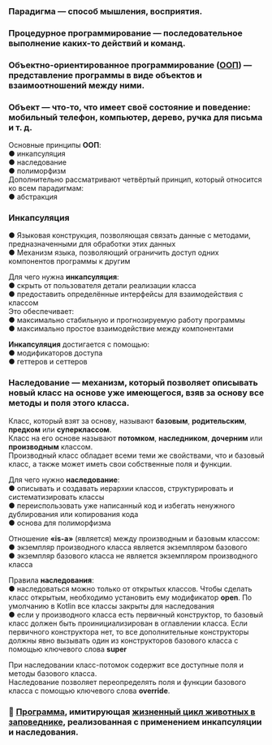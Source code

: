 ### Парадигма — способ мышления, восприятия.

### Процедурное программирование — последовательное выполнение каких-то действий и команд.

### Объектно-ориентированное программирование ([ООП](https://github.com/ILYA-NASA/Software_design#Объектно-ориентированное-программирование)) — представление программы в виде объектов и взаимоотношений между ними.

### Объект — что-то, что имеет своё состояние и поведение: мобильный телефон, компьютер, дерево, ручка для письма и т. д.

Основные принципы **ООП**:  
● инкапсуляция  
● наследование  
● полиморфизм  
Дополнительно рассматривают четвёртый принцип, который относится ко всем парадигмам:  
● абстракция  

### Инкапсуляция
● Языковая конструкция, позволяющая связать данные с методами, предназначенными для обработки этих данных  
● Механизм языка, позволяющий ограничить доступ одних компонентов программы к другим  

Для чего нужна **инкапсуляция**:  
● скрыть от пользователя детали реализации класса  
● предоставить определённые интерфейсы для взаимодействия с классом  
Это обеспечивает:  
● максимально стабильную и прогнозируемую работу программы  
● максимально простое взаимодействие между компонентами  

**Инкапсуляция** достигается с помощью:  
● модификаторов доступа  
● геттеров и сеттеров  

### Наследование — механизм, который позволяет описывать новый класс на основе уже имеющегося, взяв за основу все методы и поля этого класса.
Класс, который взят за основу, называют **базовым**, **родительским**, **предком** или **суперклассом**.  
Класс на его основе называют **потомком**, **наследником**, **дочерним** или **производным** классом.  
Производный класс обладает всеми теми же свойствами, что и базовый класс, а также может иметь свои собственные поля и функции.  

Для чего нужно **наследование**:  
● описывать и создавать иерархии классов, структурировать и систематизировать классы  
● переиспользовать уже написанный код и избегать ненужного дублирования или копирования кода  
● основа для полиморфизма  

Отношение **«is-a»** (является) между производным и базовым классом:  
● экземпляр производного класса является экземпляром базового  
● экземпляр базового класса не является экземпляром производного класса  

Правила **наследования**:  
● наследоваться можно только от открытых классов. Чтобы сделать класс открытым, необходимо
установить ему модификатор **open**. По умолчанию в Kotlin все классы закрыты для наследования  
● если у производного класса есть первичный конструктор, то базовый класс должен быть
проинициализирован в оглавлении класса. Если первичного конструктора
нет, то все дополнительные конструкторы должны явно вызывать один из конструкторов базового
класса с помощью ключевого слова **super**

При наследовании класс-потомок содержит все доступные поля и методы базового класса.  
Наследование позволяет переопределять поля и функции базового класса с помощью ключевого
слова **override**.  

### :paperclip: [Программа](https://github.com/ILYA-NASA/Android-basic/tree/master/09_OOP1/practice/src/main/kotlin), имитирующая [жизненный цикл животных в заповеднике](https://github.com/ILYA-NASA/Android-basic/blob/master/09_OOP1/practice/TASK.md), реализованная с применением инкапсуляции и наследования.

